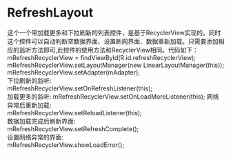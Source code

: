 # RefreshLayout
这个一个带加载更多和下拉刷新的列表控件，是基于RecyclerView实现的。同时这个控件可以自动判断空数据界面、设置断网界面、数据重新加载。只需要添加相应的监听方法即可,此控件的使用方法和RecyclerView相同。代码如下：  
mRefreshRecyclerView = findViewById(R.id.refreshRecyclerView);  
mRefreshRecyclerView.setLayoutManager(new LinearLayoutManager(this));  
mRefreshRecyclerView.setAdapter(mAdapter);  
下拉刷新的监听:   
mRefreshRecyclerView.setOnRefreshListener(this);            
加载更多的监听:
mRefreshRecyclerView.setOnLoadMoreListener(this); 
网络异常后重新加载:  
mRefreshRecyclerView.setReloadListener(this);    
数据加载完成后刷新界面:  
mRefreshRecyclerView.setRefreshComplete();  
设置网络异常的界面:  
 mRefreshRecyclerView.showLoadError();  
   
